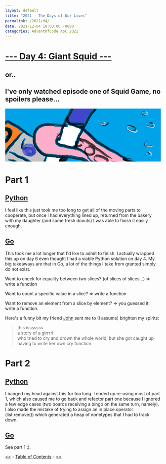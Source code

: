 ```yaml
---
layout: default
title: "2021 - The Days of Our Lives"
permalink: /2021/d4/
date: 2021-12-04 10:00:00 -0000
categories: AdventOfCode AoC 2021
---
```

# [--- Day 4: Giant Squid ---](https://adventofcode.com/2021/day/4)
## or..
## I've only watched episode one of Squid Game, no spoilers please...
![one art please](/docs/assets/img/bingo.png)
# Part 1

## [Python](https://github.com/aaronlael/AoC-2021/blob/master/AoC_2021_D4P1.py)

I feel like this just took me too long to get all of the moving parts to cooperate, but once I had
everything lined up, returned from the bakery with my daughter (and some fresh donuts) I was able to
finish it easily enough.

## [Go](https://github.com/aaronlael/AoC-2021-Go/blob/master/aoc_2021_d4.go)

This took me a lot longer that I'd like to admit to finish.  I actually wrapped this up on day 6 even thought I had a viable Python solution on day 4.  My big takeaways are that in Go, a lot of the things I take from granted simply do not exist.

Want to check for equality between two slices? (of slices of slices...) => write a function

Want to count a specific value in a slice? => write a function

Want to remove an element from a slice by element? => you guessed it, write a function.

Here's a funny bit my friend [John](https://github.com/Nhawdge) sent me to (I assume) brighten my spirits:


> this isssssss<br>
a story of a girrrrl<br>
who tried to cry and drown the whole world, but she got caught up having to write her own cry function

# Part 2

## [Python](https://github.com/aaronlael/AoC-2021/blob/master/AoC_2021_D4P2.py)

I banged my head against this for too long.  I ended up re-using most of part 1, which also caused me to go back and refactor part one because I ignored a few edge cases (two boards receiving a bingo on the same turn, namely).  I also made the mistake of trying to assign an in place operator (list.remove()) which generated a heap of nonetypes that I had to track down.

## [Go](https://github.com/aaronlael/AoC-2021-Go/blob/master/aoc_2021_d4.go)

See part 1 :).

[<<](AoC_2021_D3.md) - [Table of Contents](AoC_2021.md) - [>>](AoC_2021_D5.md)
